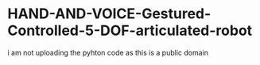 # HAND-AND-VOICE-Gestured-Controlled-5-DOF-articulated-robot
i am not uploading the pyhton code as this is a public domain

